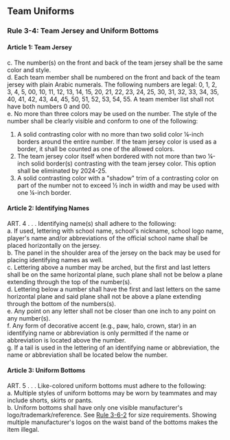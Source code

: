 <!-- Section: Team Uniforms -->

## Team Uniforms

### Rule 3-4: Team Jersey and Uniform Bottoms

#### Article 1: Team Jersey

c. The number(s) on the front and back of the team jersey shall be the same color and style.  
d. Each team member shall be numbered on the front and back of the team jersey with plain Arabic numerals. The following numbers are legal: 0, 1, 2, 3, 4, 5, 00, 10, 11, 12, 13, 14, 15, 20, 21, 22, 23, 24, 25, 30, 31, 32, 33, 34, 35, 40, 41, 42, 43, 44, 45, 50, 51, 52, 53, 54, 55. A team member list shall not have both numbers 0 and 00.  
e. No more than three colors may be used on the number. The style of the number shall be clearly visible and conform to one of the following:

1.  A solid contrasting color with no more than two solid color ¼-inch borders around the entire number. If the team jersey color is used as a border, it shall be counted as one of the allowed colors.
2.  The team jersey color itself when bordered with not more than two ¼-inch solid border(s) contrasting with the team jersey color. This option shall be eliminated by 2024-25.
3.  A solid contrasting color with a "shadow" trim of a contrasting color on part of the number not to exceed ½ inch in width and may be used with one ¼-inch border.

#### Article 2: Identifying Names

ART. 4 . . . Identifying name(s) shall adhere to the following:  
a. If used, lettering with school name, school's nickname, school logo name, player's name and/or abbreviations of the official school name shall be placed horizontally on the jersey.  
b. The panel in the shoulder area of the jersey on the back may be used for placing identifying names as well.  
c. Lettering above a number may be arched, but the first and last letters shall be on the same horizontal plane, such plane shall not be below a plane extending through the top of the number(s).  
d. Lettering below a number shall have the first and last letters on the same horizontal plane and said plane shall not be above a plane extending through the bottom of the numbers(s).  
e. Any point on any letter shall not be closer than one inch to any point on any number(s).  
f. Any form of decorative accent (e.g., paw, halo, crown, star) in an identifying name or abbreviation is only permitted if the name or abbreviation is located above the number.  
g. If a tail is used in the lettering of an identifying name or abbreviation, the name or abbreviation shall be located below the number.

#### Article 3: Uniform Bottoms

ART. 5 . . . Like-colored uniform bottoms must adhere to the following:  
a. Multiple styles of uniform bottoms may be worn by teammates and may include shorts, skirts or pants.  
b. Uniform bottoms shall have only one visible manufacturer's logo/trademark/reference. See [Rule 3-6-2](#rule-3-6-2) for size requirements. Showing multiple manufacturer's logos on the waist band of the bottoms makes the item illegal.
